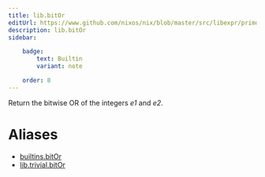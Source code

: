 ```yaml
---
title: lib.bitOr
editUrl: https://www.github.com/nixos/nix/blob/master/src/libexpr/primops.cc
description: lib.bitOr
sidebar:

    badge:
        text: Builtin
        variant: note

    order: 8
---
```


Return the bitwise OR of the integers *e1* and *e2*.


# Aliases

- [builtins.bitOr](/nix-doc-comments/reference/builtins/builtins-bitOr)
- [lib.trivial.bitOr](/nix-doc-comments/reference/lib/trivial/lib-trivial-bitOr)


